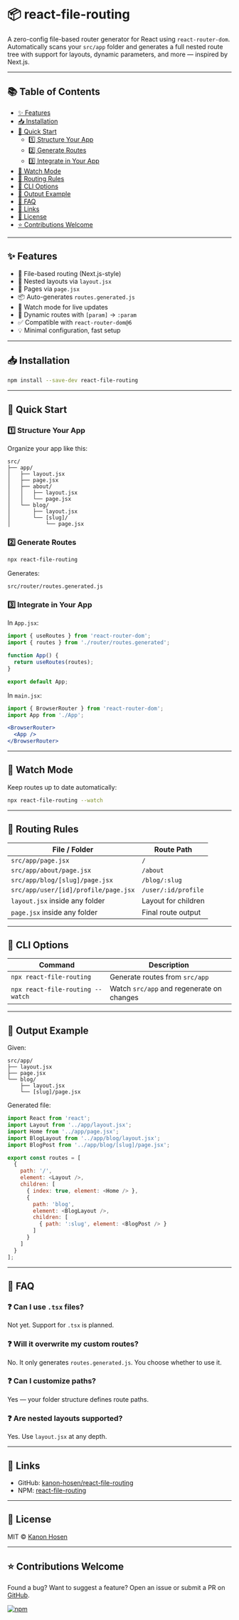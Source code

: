 # 📦 react-file-routing

A zero-config file-based router generator for React using `react-router-dom`.  
Automatically scans your `src/app` folder and generates a full nested route tree with support for layouts, dynamic parameters, and more — inspired by Next.js.

---

## 📚 Table of Contents

- [✨ Features](#-features)
- [📥 Installation](#-installation)
- [🚀 Quick Start](#-quick-start)
  - [1️⃣ Structure Your App](#1️⃣-structure-your-app)
  - [2️⃣ Generate Routes](#2️⃣-generate-routes)
  - [3️⃣ Integrate in Your App](#3️⃣-integrate-in-your-app)
- [👀 Watch Mode](#-watch-mode)
- [🧠 Routing Rules](#-routing-rules)
- [🔧 CLI Options](#-cli-options)
- [📄 Output Example](#-output-example)
- [🙋 FAQ](#-faq)
- [🔗 Links](#-links)
- [📄 License](#-license)
- [⭐ Contributions Welcome](#-contributions-welcome)

---

## ✨ Features

- 📁 File-based routing (Next.js-style)
- 🧱 Nested layouts via `layout.jsx`
- 📄 Pages via `page.jsx`
- 📦 Auto-generates `routes.generated.js`
- 🔄 Watch mode for live updates
- 🧠 Dynamic routes with `[param]` → `:param`
- ✅ Compatible with `react-router-dom@6`
- 💡 Minimal configuration, fast setup

---

## 📥 Installation

```bash
npm install --save-dev react-file-routing
````

---

## 🚀 Quick Start

### 1️⃣ Structure Your App

Organize your app like this:

```
src/
├── app/
│   ├── layout.jsx
│   ├── page.jsx
│   ├── about/
│   │   ├── layout.jsx
│   │   └── page.jsx
│   └── blog/
│       ├── layout.jsx
│       └── [slug]/
│           └── page.jsx
```

### 2️⃣ Generate Routes

```bash
npx react-file-routing
```

Generates:

```
src/router/routes.generated.js
```

### 3️⃣ Integrate in Your App

In `App.jsx`:

```jsx
import { useRoutes } from 'react-router-dom';
import { routes } from './router/routes.generated';

function App() {
  return useRoutes(routes);
}

export default App;
```

In `main.jsx`:

```jsx
import { BrowserRouter } from 'react-router-dom';
import App from './App';

<BrowserRouter>
  <App />
</BrowserRouter>
```

---

## 👀 Watch Mode

Keep routes up to date automatically:

```bash
npx react-file-routing --watch
```

---

## 🧠 Routing Rules

| File / Folder                        | Route Path          |
| ------------------------------------ | ------------------- |
| `src/app/page.jsx`                   | `/`                 |
| `src/app/about/page.jsx`             | `/about`            |
| `src/app/blog/[slug]/page.jsx`       | `/blog/:slug`       |
| `src/app/user/[id]/profile/page.jsx` | `/user/:id/profile` |
| `layout.jsx` inside any folder       | Layout for children |
| `page.jsx` inside any folder         | Final route output  |

---

## 🔧 CLI Options

| Command                          | Description                               |
| -------------------------------- | ----------------------------------------- |
| `npx react-file-routing`         | Generate routes from `src/app`            |
| `npx react-file-routing --watch` | Watch `src/app` and regenerate on changes |

---

## 📄 Output Example

Given:

```
src/app/
├── layout.jsx
├── page.jsx
└── blog/
    ├── layout.jsx
    └── [slug]/page.jsx
```

Generated file:

```js
import React from 'react';
import Layout from '../app/layout.jsx';
import Home from '../app/page.jsx';
import BlogLayout from '../app/blog/layout.jsx';
import BlogPost from '../app/blog/[slug]/page.jsx';

export const routes = [
  {
    path: '/',
    element: <Layout />,
    children: [
      { index: true, element: <Home /> },
      {
        path: 'blog',
        element: <BlogLayout />,
        children: [
          { path: ':slug', element: <BlogPost /> }
        ]
      }
    ]
  }
];
```

---

## 🙋 FAQ

### ❓ Can I use `.tsx` files?

Not yet. Support for `.tsx` is planned.

### ❓ Will it overwrite my custom routes?

No. It only generates `routes.generated.js`. You choose whether to use it.

### ❓ Can I customize paths?

Yes — your folder structure defines route paths.

### ❓ Are nested layouts supported?

Yes. Use `layout.jsx` at any depth.

---

## 🔗 Links

* GitHub: [kanon-hosen/react-file-routing](https://github.com/kanon-hosen/react-file-routing)
* NPM: [react-file-routing](https://www.npmjs.com/package/react-file-routing)

---

## 📄 License

MIT © [Kanon Hosen](https://github.com/kanon-hosen)

---

## ⭐ Contributions Welcome

Found a bug? Want to suggest a feature?
Open an issue or submit a PR on [GitHub](https://github.com/kanon-hosen/react-file-routing).

[![npm](https://img.shields.io/npm/v/react-file-routing)](https://www.npmjs.com/package/react-file-routing)

